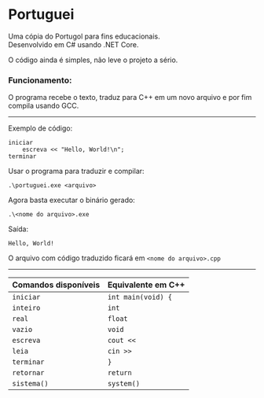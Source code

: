 # Portuguei
Uma cópia do Portugol para fins educacionais.<br>
Desenvolvido em C# usando .NET Core.

O código ainda é simples, não leve o projeto a sério.

### Funcionamento:
O programa recebe o texto, traduz para C++ em um novo arquivo e por fim compila usando GCC.

---

Exemplo de código:
```
iniciar
    escreva << "Hello, World!\n";
terminar
```

Usar o programa para traduzir e compilar:
```
.\portuguei.exe <arquivo>
```

Agora basta executar o binário gerado:
```
.\<nome do arquivo>.exe
```

Saída:
```
Hello, World!
```

O arquivo com código traduzido ficará em ``<nome do arquivo>.cpp``

---

| Comandos disponíveis | Equivalente em C++            |
| -------------------  | ----------------------------- |
| `iniciar`            | `int main(void) {`            |
| `inteiro`            | `int`                         |
| `real`               | `float`                       |
| `vazio`              | `void`                        |
| `escreva`            | `cout <<`                     |
| `leia`               | `cin >>`                      |
| `terminar`           | `}`                           |
| `retornar`           | `return`                      |
| `sistema()`          | `system()`                    |
